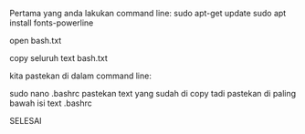 Pertama yang anda lakukan command line:
sudo apt-get update
sudo apt install fonts-powerline

open bash.txt

copy seluruh text bash.txt

kita pastekan di dalam command line:

sudo nano .bashrc
pastekan text yang sudah di copy tadi
pastekan di paling bawah isi text .bashrc

SELESAI
